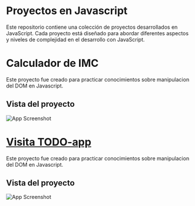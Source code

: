 
# Proyectos en Javascript

Este repositorio contiene una colección de proyectos desarrollados en JavaScript. Cada proyecto está diseñado para abordar diferentes aspectos y niveles de complejidad en el desarrollo con JavaScript.

# Calculador de IMC
Este proyecto fue creado para practicar conocimientos sobre manipulacion del DOM en Javascript.

## Vista del proyecto

![App Screenshot](https://i.imgur.com/0AoENJU.png)

# [Visita TODO-app](https://proyectos-js-six.vercel.app/)

Este proyecto fue creado para practicar conocimientos sobre manipulacion del DOM en Javascript.

## Vista del proyecto

![App Screenshot](https://i.imgur.com/YcSOA7S.png)